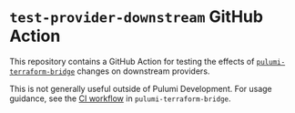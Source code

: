 # `test-provider-downstream` GitHub Action

This repository contains a GitHub Action for testing the effects of [`pulumi-terraform-bridge`][1] changes on downstream providers.

This is not generally useful outside of Pulumi Development. For usage guidance, see the [CI workflow][2] in `pulumi-terraform-bridge`.

[1]: https://github.com/pulumi/action-test-provider-downstream
[2]: https://github.com/pulumi/pulumi-terraform-bridge/blob/master/.github/workflows/ci.yml

